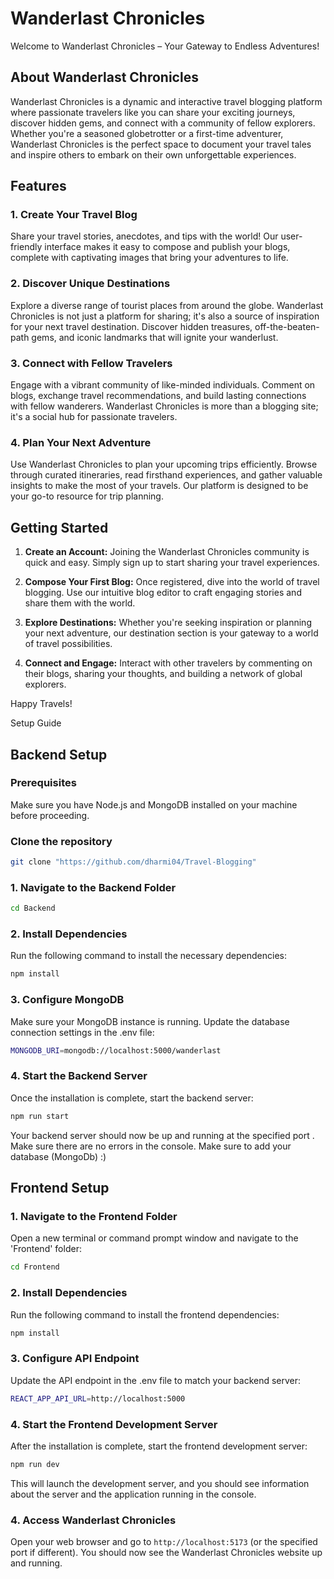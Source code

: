 # Wanderlast Chronicles

Welcome to Wanderlast Chronicles – Your Gateway to Endless Adventures!

## About Wanderlast Chronicles

Wanderlast Chronicles is a dynamic and interactive travel blogging platform where passionate travelers like you can share your exciting journeys, discover hidden gems, and connect with a community of fellow explorers. Whether you're a seasoned globetrotter or a first-time adventurer, Wanderlast Chronicles is the perfect space to document your travel tales and inspire others to embark on their own unforgettable experiences.

## Features

### 1. **Create Your Travel Blog**

Share your travel stories, anecdotes, and tips with the world! Our user-friendly interface makes it easy to compose and publish your blogs, complete with captivating images that bring your adventures to life.

### 2. **Discover Unique Destinations**

Explore a diverse range of tourist places from around the globe. Wanderlast Chronicles is not just a platform for sharing; it's also a source of inspiration for your next travel destination. Discover hidden treasures, off-the-beaten-path gems, and iconic landmarks that will ignite your wanderlust.

### 3. **Connect with Fellow Travelers**

Engage with a vibrant community of like-minded individuals. Comment on blogs, exchange travel recommendations, and build lasting connections with fellow wanderers. Wanderlast Chronicles is more than a blogging site; it's a social hub for passionate travelers.

### 4. **Plan Your Next Adventure**

Use Wanderlast Chronicles to plan your upcoming trips efficiently. Browse through curated itineraries, read firsthand experiences, and gather valuable insights to make the most of your travels. Our platform is designed to be your go-to resource for trip planning.

## Getting Started

1. **Create an Account:** Joining the Wanderlast Chronicles community is quick and easy. Simply sign up to start sharing your travel experiences.

2. **Compose Your First Blog:** Once registered, dive into the world of travel blogging. Use our intuitive blog editor to craft engaging stories and share them with the world.

3. **Explore Destinations:** Whether you're seeking inspiration or planning your next adventure, our destination section is your gateway to a world of travel possibilities.

4. **Connect and Engage:** Interact with other travelers by commenting on their blogs, sharing your thoughts, and building a network of global explorers.



Happy Travels!

 Setup Guide


## Backend Setup

### Prerequisites
Make sure you have Node.js and MongoDB installed on your machine before proceeding.

### Clone the repository 
```bash
git clone "https://github.com/dharmi04/Travel-Blogging"
```

### 1. Navigate to the Backend Folder


```bash
cd Backend
```

### 2. Install Dependencies

Run the following command to install the necessary dependencies:

```bash
npm install
```

### 3. Configure MongoDB
Make sure your MongoDB instance is running. Update the database connection settings in the .env file:

```bash
MONGODB_URI=mongodb://localhost:5000/wanderlast
```

### 4. Start the Backend Server

Once the installation is complete, start the backend server:

```bash
npm run start
```

Your backend server should now be up and running at the specified port . Make sure there are no errors in the console.
Make sure to add your database (MongoDb) :)

## Frontend Setup

### 1. Navigate to the Frontend Folder

Open a new terminal or command prompt window and navigate to the 'Frontend' folder:

```bash
cd Frontend
```

### 2. Install Dependencies

Run the following command to install the frontend dependencies:

```bash
npm install
```
### 3. Configure API Endpoint
Update the API endpoint in the .env file to match your backend server:

```bash
REACT_APP_API_URL=http://localhost:5000
```
### 4. Start the Frontend Development Server

After the installation is complete, start the frontend development server:

```bash
npm run dev
```

This will launch the development server, and you should see information about the server and the application running in the console.

### 4. Access Wanderlast Chronicles

Open your web browser and go to `http://localhost:5173` (or the specified port if different). You should now see the Wanderlast Chronicles website up and running.



